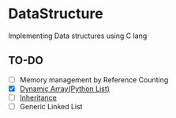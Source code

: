 # DataStructure
Implementing Data structures using C lang

## TO-DO
- [ ] Memory management by Reference Counting
- [x] [Dynamic Array(Python List)](dynamicArray)
- [ ] [Inheritance](Inheritance)
- [ ] Generic Linked List
